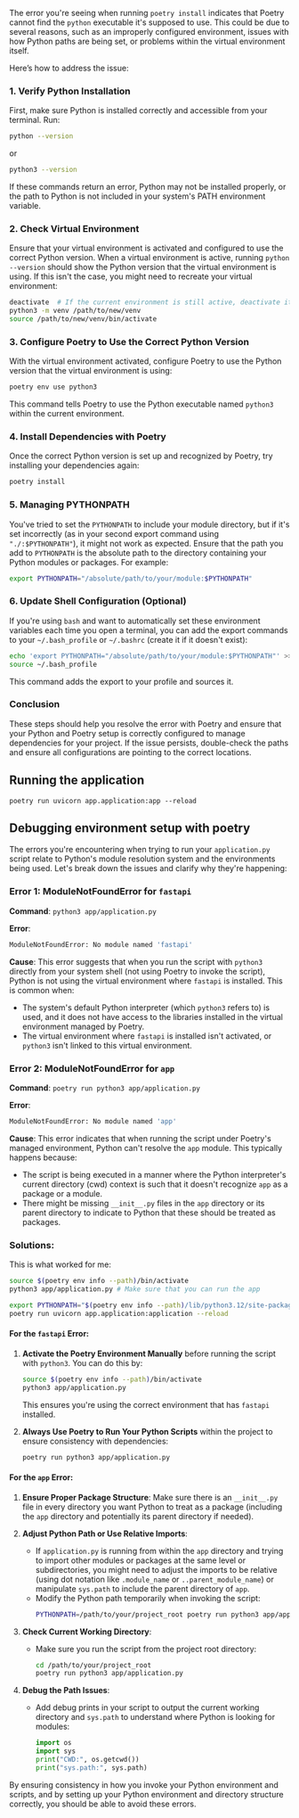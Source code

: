 The error you're seeing when running `poetry install` indicates that Poetry cannot find the `python` executable it's supposed to use. This could be due to several reasons, such as an improperly configured environment, issues with how Python paths are being set, or problems within the virtual environment itself.

Here’s how to address the issue:

### 1. Verify Python Installation
First, make sure Python is installed correctly and accessible from your terminal. Run:

```bash
python --version
```
or
```bash
python3 --version
```

If these commands return an error, Python may not be installed properly, or the path to Python is not included in your system's PATH environment variable.

### 2. Check Virtual Environment
Ensure that your virtual environment is activated and configured to use the correct Python version. When a virtual environment is active, running `python --version` should show the Python version that the virtual environment is using. If this isn't the case, you might need to recreate your virtual environment:

```bash
deactivate  # If the current environment is still active, deactivate it first
python3 -m venv /path/to/new/venv
source /path/to/new/venv/bin/activate
```

### 3. Configure Poetry to Use the Correct Python Version
With the virtual environment activated, configure Poetry to use the Python version that the virtual environment is using:

```bash
poetry env use python3
```

This command tells Poetry to use the Python executable named `python3` within the current environment.

### 4. Install Dependencies with Poetry
Once the correct Python version is set up and recognized by Poetry, try installing your dependencies again:

```bash
poetry install
```

### 5. Managing PYTHONPATH
You've tried to set the `PYTHONPATH` to include your module directory, but if it's set incorrectly (as in your second export command using `"./:$PYTHONPATH"`), it might not work as expected. Ensure that the path you add to `PYTHONPATH` is the absolute path to the directory containing your Python modules or packages. For example:

```bash
export PYTHONPATH="/absolute/path/to/your/module:$PYTHONPATH"
```

### 6. Update Shell Configuration (Optional)
If you're using `bash` and want to automatically set these environment variables each time you open a terminal, you can add the export commands to your `~/.bash_profile` or `~/.bashrc` (create it if it doesn't exist):

```bash
echo 'export PYTHONPATH="/absolute/path/to/your/module:$PYTHONPATH"' >> ~/.bash_profile
source ~/.bash_profile
```

This command adds the export to your profile and sources it.

### Conclusion
These steps should help you resolve the error with Poetry and ensure that your Python and Poetry setup is correctly configured to manage dependencies for your project. If the issue persists, double-check the paths and ensure all configurations are pointing to the correct locations.

## Running the application
```
poetry run uvicorn app.application:app --reload
```


## Debugging environment setup with poetry
The errors you're encountering when trying to run your `application.py` script relate to Python's module resolution system and the environments being used. Let's break down the issues and clarify why they're happening:

### Error 1: ModuleNotFoundError for `fastapi`
**Command**: `python3 app/application.py`

**Error**:
```bash
ModuleNotFoundError: No module named 'fastapi'
```

**Cause**: This error suggests that when you run the script with `python3` directly from your system shell (not using Poetry to invoke the script), Python is not using the virtual environment where `fastapi` is installed. This is common when:
- The system's default Python interpreter (which `python3` refers to) is used, and it does not have access to the libraries installed in the virtual environment managed by Poetry.
- The virtual environment where `fastapi` is installed isn't activated, or `python3` isn't linked to this virtual environment.

### Error 2: ModuleNotFoundError for `app`
**Command**: `poetry run python3 app/application.py`

**Error**:
```bash
ModuleNotFoundError: No module named 'app'
```

**Cause**: This error indicates that when running the script under Poetry's managed environment, Python can't resolve the `app` module. This typically happens because:
- The script is being executed in a manner where the Python interpreter's current directory (cwd) context is such that it doesn't recognize `app` as a package or a module.
- There might be missing `__init__.py` files in the `app` directory or its parent directory to indicate to Python that these should be treated as packages.

### Solutions:

This is what worked for me: 
```bash
source $(poetry env info --path)/bin/activate
python3 app/application.py # Make sure that you can run the app

export PYTHONPATH="$(poetry env info --path)/lib/python3.12/site-packages":$PYTHONPATH
poetry run uvicorn app.application:application --reload

```


#### For the `fastapi` Error:
1. **Activate the Poetry Environment Manually** before running the script with `python3`. You can do this by:
   ```bash
   source $(poetry env info --path)/bin/activate
   python3 app/application.py
   ```
   This ensures you're using the correct environment that has `fastapi` installed.

2. **Always Use Poetry to Run Your Python Scripts** within the project to ensure consistency with dependencies:
   ```bash
   poetry run python3 app/application.py
   ```

#### For the `app` Error:
1. **Ensure Proper Package Structure**: Make sure there is an `__init__.py` file in every directory you want Python to treat as a package (including the `app` directory and potentially its parent directory if needed).

2. **Adjust Python Path or Use Relative Imports**:
   - If `application.py` is running from within the `app` directory and trying to import other modules or packages at the same level or subdirectories, you might need to adjust the imports to be relative (using dot notation like `.module_name` or `..parent_module_name`) or manipulate `sys.path` to include the parent directory of `app`.
   - Modify the Python path temporarily when invoking the script:
     ```bash
     PYTHONPATH=/path/to/your/project_root poetry run python3 app/application.py
     ```

3. **Check Current Working Directory**:
   - Make sure you run the script from the project root directory:
     ```bash
     cd /path/to/your/project_root
     poetry run python3 app/application.py
     ```

4. **Debug the Path Issues**:
   - Add debug prints in your script to output the current working directory and `sys.path` to understand where Python is looking for modules:
     ```python
     import os
     import sys
     print("CWD:", os.getcwd())
     print("sys.path:", sys.path)
     ```

By ensuring consistency in how you invoke your Python environment and scripts, and by setting up your Python environment and directory structure correctly, you should be able to avoid these errors.